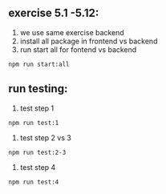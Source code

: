 ## exercise 5.1 -5.12:

1. we use same exercise backend
2. install all package in frontend vs backend
3. run start all for fontend vs backend

```
npm run start:all
```

## run testing:

1. test step 1

```
npm run test:1
```

1. test step 2 vs 3

```
npm run test:2-3
```

1. test step 4

```
npm run test:4
```
